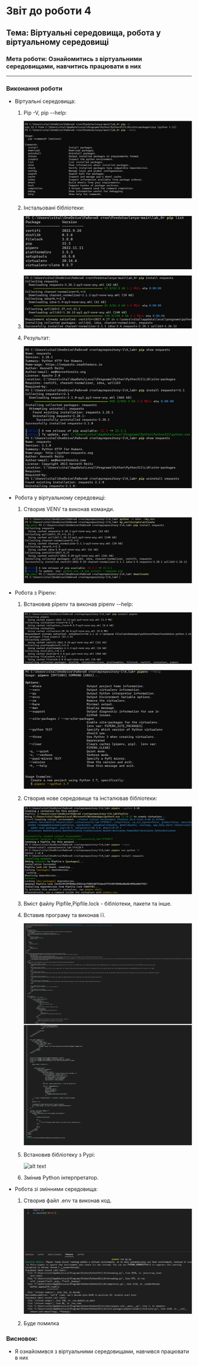 # Звіт до роботи 4
## Тема: Віртуальні середовища, робота у віртуальному середовищі
### Мета роботи: Ознайомитись з віртуальними середовищами, навчитись працювати в них
---
### Виконання роботи
- Віртуальні середовища:
    1. Pip -V, pip --help:

        ![alt text](/4_lab/pictures/Screenshot%202022-11-12%20125817.png "1")
    
    2. Інстальовані бібліотеки:

        ![alt text](/4_lab/pictures/Screenshot%202022-11-12%20125852.png "2")

    4.  ![alt text](/4_lab/pictures/Screenshot%202022-11-12%20130035.png "3")
    
    7. Результат:

        ![alt text](/4_lab/pictures/Screenshot%202022-11-12%20130414.png "4")

- Робота у віртуальному середовищі:
    1. Створив VENV та виконав команди.

        ![alt text](/4_lab/pictures/Screenshot%202022-11-12%20130941.png "5")

- Робота з Pipenv:
    1. Встановив pipenv та виконав pipenv --help:

        ![alt text](/4_lab/pictures/Screenshot%202022-11-12%20131051.png "6")

        ![alt text](/4_lab/pictures/Screenshot%202022-11-12%20131111.png "7")

    3. Створив нове середовище та інсталював бібліотеки:

        ![alt text](/4_lab/pictures/Screenshot%202022-11-12%20131554.png "8")

    4. Вміст файлу Pipfile,Pipfile.lock - бібліотеки, пакети та інше.
    5. Вставив програму та виконав її.

        ![alt text](/4_lab/pictures/Screenshot%202022-11-12%20132604.png "9")
        ![alt text](/4_lab/pictures/Screenshot%202022-11-12%20132627.png "10")

    7. Встановив бібліотеку з Pypi:

        ![alt text](/4_lab/pictures/Screenshot%202022-11-12%20133001.png"11")

    8. Змінив Python інтерпретатор. 

- Робота зі змінними середовища:
    1. Створив файл .env та виконав код.

        ![alt text](/4_lab/pictures/Screenshot%202022-11-12%20134843.png "12")

    2. Буде помилка
 
 
### Висновок: 
- Я ознайомився з віртуальними середовищами, навчився працювати в них